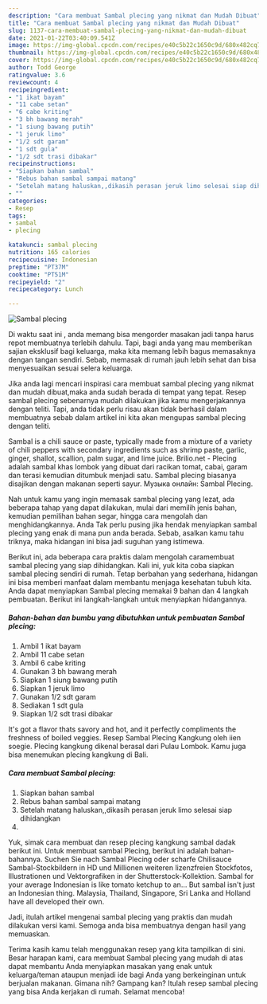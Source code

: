 ```yaml
---
description: "Cara membuat Sambal plecing yang nikmat dan Mudah Dibuat"
title: "Cara membuat Sambal plecing yang nikmat dan Mudah Dibuat"
slug: 1137-cara-membuat-sambal-plecing-yang-nikmat-dan-mudah-dibuat
date: 2021-01-22T03:40:09.541Z
image: https://img-global.cpcdn.com/recipes/e40c5b22c1650c9d/680x482cq70/sambal-plecing-foto-resep-utama.jpg
thumbnail: https://img-global.cpcdn.com/recipes/e40c5b22c1650c9d/680x482cq70/sambal-plecing-foto-resep-utama.jpg
cover: https://img-global.cpcdn.com/recipes/e40c5b22c1650c9d/680x482cq70/sambal-plecing-foto-resep-utama.jpg
author: Todd George
ratingvalue: 3.6
reviewcount: 4
recipeingredient:
- "1 ikat bayam"
- "11 cabe setan"
- "6 cabe kriting"
- "3 bh bawang merah"
- "1 siung bawang putih"
- "1 jeruk limo"
- "1/2 sdt garam"
- "1 sdt gula"
- "1/2 sdt trasi dibakar"
recipeinstructions:
- "Siapkan bahan sambal"
- "Rebus bahan sambal sampai matang"
- "Setelah matang haluskan,,dikasih perasan jeruk limo selesai siap dihidangkan"
- ""
categories:
- Resep
tags:
- sambal
- plecing

katakunci: sambal plecing 
nutrition: 165 calories
recipecuisine: Indonesian
preptime: "PT37M"
cooktime: "PT51M"
recipeyield: "2"
recipecategory: Lunch

---
```



![Sambal plecing](https://img-global.cpcdn.com/recipes/e40c5b22c1650c9d/680x482cq70/sambal-plecing-foto-resep-utama.jpg)

Di waktu  saat ini , anda memang bisa mengorder masakan jadi tanpa harus repot membuatnya terlebih dahulu. Tapi, bagi anda yang mau memberikan sajian eksklusif bagi keluarga, maka kita memang lebih bagus memasaknya dengan tangan sendiri. Sebab, memasak di rumah jauh lebih sehat dan bisa menyesuaikan sesuai selera keluarga.

Jika anda lagi mencari inspirasi cara membuat sambal plecing yang nikmat dan mudah dibuat,maka anda sudah berada di tempat yang tepat. Resep sambal plecing  sebenarnya mudah dilakukan jika kamu mengerjakannya dengan teliti. Tapi, anda tidak perlu risau akan tidak berhasil dalam membuatnya 
sebab dalam artikel ini kita akan mengupas sambal plecing dengan teliti.  

Sambal is a chili sauce or paste, typically made from a mixture of a variety of chili peppers with secondary ingredients such as shrimp paste, garlic, ginger, shallot, scallion, palm sugar, and lime juice. Brilio.net - Plecing adalah sambal khas lombok yang dibuat dari racikan tomat, cabai, garam dan terasi kemudian ditumbuk menjadi satu. Sambal plecing biasanya disajikan dengan makanan seperti sayur. Музыка онлайн: Sambal Plecing.

Nah untuk kamu yang ingin memasak sambal plecing yang lezat, ada beberapa tahap yang dapat dilakukan, mulai dari memilih jenis bahan, kemudian pemilihan bahan segar, hingga cara mengolah dan menghidangkannya. Anda Tak perlu pusing jika hendak menyiapkan sambal plecing yang enak di mana pun anda berada. Sebab, asalkan kamu  tahu triknya, maka hidangan ini bisa jadi suguhan yang istimewa.

Berikut ini, ada beberapa cara praktis  dalam mengolah caramembuat sambal plecing yang siap dihidangkan. Kali ini, yuk kita coba siapkan sambal plecing sendiri di rumah. Tetap berbahan yang sederhana, hidangan ini bisa memberi manfaat dalam membantu menjaga kesehatan tubuh kita. Anda dapat menyiapkan Sambal plecing memakai 9 bahan dan 4 langkah pembuatan. Berikut ini langkah-langkah untuk menyiapkan hidangannya.

<!--inarticleads1-->

##### Bahan-bahan dan bumbu yang dibutuhkan untuk pembuatan Sambal plecing:

1. Ambil 1 ikat bayam
1. Ambil 11 cabe setan
1. Ambil 6 cabe kriting
1. Gunakan 3 bh bawang merah
1. Siapkan 1 siung bawang putih
1. Siapkan 1 jeruk limo
1. Gunakan 1/2 sdt garam
1. Sediakan 1 sdt gula
1. Siapkan 1/2 sdt trasi dibakar


It&#39;s got a flavor thats savory and hot, and it perfectly compliments the freshness of boiled veggies. Resep Sambal Plecing Kangkung oleh iien soegie. Plecing kangkung dikenal berasal dari Pulau Lombok. Kamu juga bisa menemukan plecing kangkung di Bali. 

<!--inarticleads2-->

##### Cara membuat Sambal plecing:

1. Siapkan bahan sambal
1. Rebus bahan sambal sampai matang
1. Setelah matang haluskan,,dikasih perasan jeruk limo selesai siap dihidangkan
1. 


Yuk, simak cara membuat dan resep plecing kangkung sambal dadak berikut ini. Untuk membuat sambal Plecing, berikut ini adalah bahan-bahannya. Suchen Sie nach Sambal Plecing oder scharfe Chilisauce Sambal-Stockbildern in HD und Millionen weiteren lizenzfreien Stockfotos, Illustrationen und Vektorgrafiken in der Shutterstock-Kollektion. Sambal for your average Indonesian is like tomato ketchup to an… But sambal isn&#39;t just an Indonesian thing. Malaysia, Thailand, Singapore, Sri Lanka and Holland have all developed their own. 

Jadi, itulah artikel mengenai  sambal plecing  yang praktis dan mudah dilakukan versi kami. Semoga anda bisa membuatnya dengan hasil yang memuaskan. 

Terima kasih kamu telah menggunakan resep yang kita tampilkan di sini. Besar harapan kami, cara membuat  Sambal plecing yang mudah di atas dapat membantu Anda menyiapkan masakan yang enak untuk keluarga/teman ataupun menjadi ide bagi Anda yang berkeinginan untuk berjualan makanan. Gimana nih? Gampang kan? Itulah resep sambal plecing yang bisa Anda kerjakan di rumah. Selamat mencoba!

